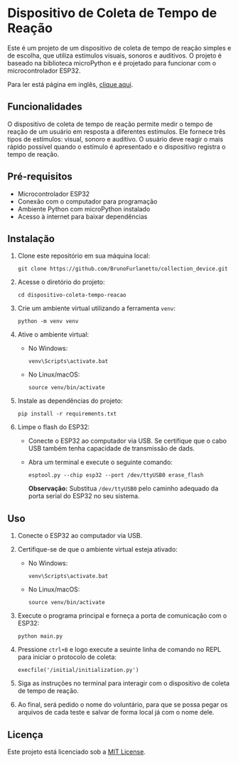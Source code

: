# Dispositivo de Coleta de Tempo de Reação

Este é um projeto de um dispositivo de coleta de tempo de reação simples e de escolha,
que utiliza estímulos visuais, sonoros e auditivos. O projeto é baseado na biblioteca
microPython e é projetado para funcionar com o microcontrolador ESP32.

Para ler está página em inglês, [clique aqui](https://github.com/BrunoFurlanetto/collection_device/blob/main/README.md).

## Funcionalidades

O dispositivo de coleta de tempo de reação permite medir o tempo de reação de um
usuário em resposta a diferentes estímulos. Ele fornece três tipos de estímulos: 
visual, sonoro e auditivo. O usuário deve reagir o mais rápido possível
quando o estímulo é apresentado e o dispositivo registra o tempo de reação.

## Pré-requisitos

- Microcontrolador ESP32
- Conexão com o computador para programação
- Ambiente Python com microPython instalado
- Acesso à internet para baixar dependências

## Instalação

1. Clone este repositório em sua máquina local:

   ```
   git clone https://github.com/BrunoFurlanetto/collection_device.git
   ```

2. Acesse o diretório do projeto:

   ```
   cd dispositivo-coleta-tempo-reacao
   ```

3. Crie um ambiente virtual utilizando a ferramenta `venv`:

   ```
   python -m venv venv
   ```

4. Ative o ambiente virtual:

    - No Windows:

      ```
      venv\Scripts\activate.bat
      ```

    - No Linux/macOS:

      ```
      source venv/bin/activate
      ```

5. Instale as dependências do projeto:

   ```
   pip install -r requirements.txt
   ```

6. Limpe o flash do ESP32:

    - Conecte o ESP32 ao computador via USB. Se certifique que o cabo USB também tenha
       capacidade de transmissão de dads.
    - Abra um terminal e execute o seguinte comando:

      ```
      esptool.py --chip esp32 --port /dev/ttyUSB0 erase_flash
      ```

      **Observação:** Substitua `/dev/ttyUSB0` pelo caminho adequado da porta serial 
      do ESP32 no seu sistema.

## Uso

1. Conecte o ESP32 ao computador via USB.

2. Certifique-se de que o ambiente virtual esteja ativado:

    - No Windows:

      ```
      venv\Scripts\activate.bat
      ```

    - No Linux/macOS:

      ```
      source venv/bin/activate
      ```

3. Execute o programa principal e forneça a porta de comunicação com o ESP32:

   ```
   python main.py
   ```

4. Pressione `ctrl+B` e logo execute a seuinte linha de comando no REPL para iniciar o protocolo de 
   coleta:
   
   ````
   execfile('/initial/initialization.py')
   ````

5. Siga as instruções no terminal para interagir com o dispositivo de coleta de tempo 
   de reação.


6. Ao final, será pedido o nome do voluntário, para que se possa pegar os arquivos de cada teste e
   salvar de forma local já com o nome dele.

## Licença

Este projeto está licenciado sob a [MIT License](LICENSE).
